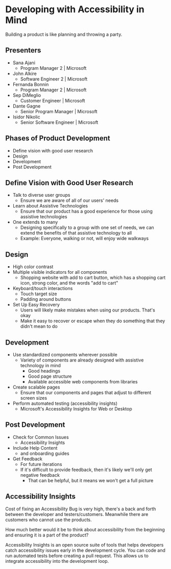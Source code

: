 # Developing with Accessibility in Mind

Building a product is like planning and throwing a party.


## Presenters

- Sana Ajani
    + Program Manager 2 | Microsoft
- John Alkire
    + Software Engineer 2 | Microsoft
- Fernanda Bonnin
    + Program Manager 2 | Microsoft
- Sep DiMeglio
    + Customer Engineer | Microsoft
- Dante Gagne
    + Senior Program Manager | Microsoft
- Isidor Nikolic
    + Senior Software Engineer | Microsoft


## Phases of Product Development

- Define vision with good user research
- Design
- Development
- Post Development


## Define Vision with Good User Research

- Talk to diverse user groups
    + Ensure we are aware of all of our users' needs
- Learn about Assistive Technologies
    + Ensure that our product has a good experience for those using assistive technologies
- One extends to many
    + Designing specifically to a group with one set of needs, we can extend the benefits of that assistive technology to all
    + Example: Everyone, walking or not, will enjoy wide walkways


## Design

- High color contrast
- Multiple visible indicators for all components
    + Shopping website with add to cart button, which has a shopping cart icon, strong color, and the words "add to cart"
- Keyboard/touch interactions
    + Touch target size
    + Padding around buttons
- Set Up Easy Recovery
    + Users will likely make mistakes when using our products. That's okay
    + Make it easy to recover or escape when they do something that they didn't mean to do


## Development

- Use standardized components wherever possible
    + Variety of components are already designed with assistive technology in mind
        * Good headings
        * Good page structure
        * Available accessible web components from libraries
- Create scalable pages
    + Ensure that our components and pages that adjust to different screen sizes
- Perform automated testing (accessibility insights)
    + Microsoft's Accessibility Insights for Web or Desktop


## Post Development

- Check for Common Issues
    + Accessibility Insights
- Include Help Content
    + and onboarding guides
- Get Feedback
    + For future iterations
    + If it's difficult to provide feedback, then it's likely we'll only get negative feedback
        * That can be helpful, but it means we won't get a full picture


## Accessibility Insights

Cost of fixing an Accessibility Bug is very high, there's a back and forth between the developer and testers/customers. Meanwhile there are customers who cannot use the products.


How much better would it be to think about accessibility from the beginning and ensuring it is a part of the product?


Accessibility Insights is an open source suite of tools that helps developers catch accessibility issues early in the development cycle. You can code and run automated tests before creating a pull request. This allows us to integrate accessibility into the development loop.